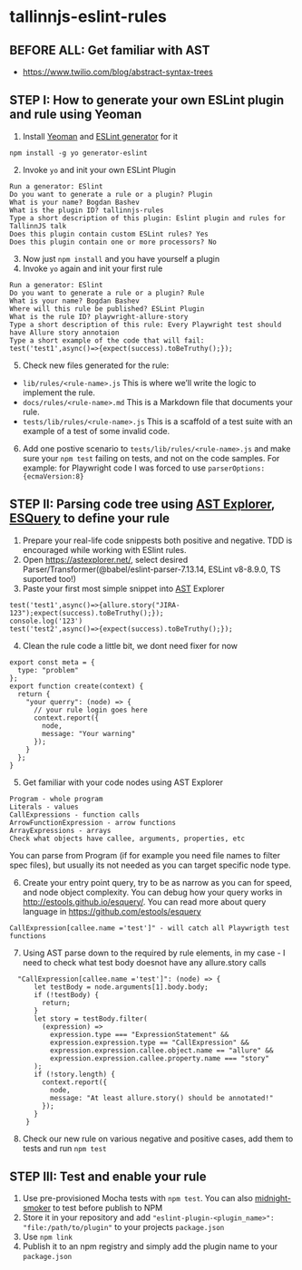 # tallinnjs-eslint-rules

## BEFORE ALL: Get familiar with AST
- https://www.twilio.com/blog/abstract-syntax-trees
## STEP I: How to generate your own ESLint plugin and rule using Yeoman
1. Install [Yeoman](https://yeoman.io/) and [ESLint generator](https://www.npmjs.com/package/generator-eslint) for it
```
npm install -g yo generator-eslint
```
2. Invoke `yo` and init your own ESLint Plugin
```
Run a generator: ESlint
Do you want to generate a rule or a plugin? Plugin
What is your name? Bogdan Bashev
What is the plugin ID? tallinnjs-rules
Type a short description of this plugin: Eslint plugin and rules for TallinnJS talk
Does this plugin contain custom ESLint rules? Yes
Does this plugin contain one or more processors? No
```
3. Now just `npm install` and you have yourself a plugin
4. Invoke `yo` again and init your first rule
```
Run a generator: ESlint
Do you want to generate a rule or a plugin? Rule
What is your name? Bogdan Bashev
Where will this rule be published? ESLint Plugin
What is the rule ID? playwright-allure-story
Type a short description of this rule: Every Playwright test should have Allure story annotaion
Type a short example of the code that will fail: test('test1',async()=>{expect(success).toBeTruthy();});
```
5. Check new files generated for the rule:
 - `lib/rules/<rule-name>.js` This is where we’ll write the logic to implement the rule.
 - `docs/rules/<rule-name>.md` This is a Markdown file that documents your rule.
 - `tests/lib/rules/<rule-name>.js` This is a scaffold of a test suite with an example of a test of some invalid code.

6. Add one postive scenario to `tests/lib/rules/<rule-name>.js` and make sure your `npm test` failing on tests, and not on the code samples. For example: for Playwright code I was forced to use `parserOptions:{ecmaVersion:8}`

## STEP II: Parsing code tree using [AST Explorer](https://astexplorer.net/), [ESQuery](http://estools.github.io/esquery/) to define your rule 
1. Prepare your real-life code snippests both positive and negative. TDD is encouraged while working with ESlint rules.
2. Open https://astexplorer.net/, select desired Parser/Transformer(@babel/eslint-parser-7.13.14, ESLint v8-8.9.0, TS suported too!)
3. Paste your first most simple snippet into [AST](https://en.wikipedia.org/wiki/Abstract_syntax_tree) Explorer
```
test('test1',async()=>{allure.story("JIRA-123");expect(success).toBeTruthy();});
console.log('123')
test('test2',async()=>{expect(success).toBeTruthy();});
```
4. Clean the rule code a little bit, we dont need fixer for now
```
export const meta = {
  type: "problem"
};
export function create(context) {
  return {
    "your querry": (node) => {
      // your rule login goes here
      context.report({
        node,
        message: "Your warning"
      });
    }
  };
}
```
5. Get familiar with your code nodes using AST Explorer
```
Program - whole program
Literals - values
CallExpressions - function calls
ArrowFunctionExpression - arrow functions
ArrayExpressions - arrays
Check what objects have callee, arguments, properties, etc
```
You can parse from Program (if for example you need file names to filter spec files), but usually its not needed as you can target specific node type.

6. Create your entry point query, try to be as narrow as you can for speed, and node object complexity.
You can debug how your query works in http://estools.github.io/esquery/. You can read more about query language in https://github.com/estools/esquery
```
CallExpression[callee.name ='test']" - will catch all Playwrigth test functions
```
7. Using AST parse down to the required by rule elements, in my case - I need to check what test body doesnot have any allure.story calls
```
  "CallExpression[callee.name ='test']": (node) => {
      let testBody = node.arguments[1].body.body;
      if (!testBody) {
        return;
      }
      let story = testBody.filter(
        (expression) =>
          expression.type === "ExpressionStatement" &&
          expression.expression.type == "CallExpression" &&
          expression.expression.callee.object.name == "allure" &&
          expression.expression.callee.property.name === "story"
      );
      if (!story.length) {
        context.report({
          node,
          message: "At least allure.story() should be annotated!"
        });
      }
    }
```
8. Check our new rule on various negative and positive cases, add them to tests and run `npm test`

## STEP III: Test and enable your rule
1. Use pre-provisioned Mocha tests with `npm test`. You can also [midnight-smoker](https://www.npmjs.com/package/midnight-smoker) to test before publish to NPM
2. Store it in your repository and add `"eslint-plugin-<plugin_name>": "file:/path/to/plugin"` to your projects `package.json`
3. Use `npm link`
4. Publish it to an npm registry and simply add the plugin name to your `package.json`
